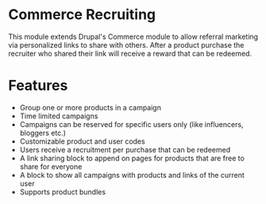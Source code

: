 # Commerce Recruiting
This module extends Drupal's Commerce module to allow referral marketing via personalized links to share
with others. After a product purchase the recruiter who shared their link will receive a reward that can be redeemed.

# Features
- Group one or more products in a campaign
- Time limited campaigns
- Campaigns can be reserved for specific users only (like influencers, bloggers etc.)
- Customizable product and user codes
- Users receive a recruitment per purchase that can be redeemed
- A link sharing block to append on pages for products that are free to share for everyone
- A block to show all campaigns with products and links of the current user
- Supports product bundles
